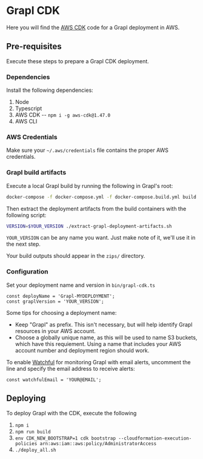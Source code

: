 # Grapl CDK

Here you will find the [AWS CDK](https://aws.amazon.com/cdk/) code for
a Grapl deployment in AWS.

## Pre-requisites

Execute these steps to prepare a Grapl CDK deployment.

### Dependencies

Install the following dependencies:
  1. Node
  2. Typescript
  3. AWS CDK -- `npm i -g aws-cdk@1.47.0`
  4. AWS CLI

### AWS Credentials

Make sure your `~/.aws/credentials` file contains the proper AWS credentials.

### Grapl build artifacts

Execute a local Grapl build by running the following in Grapl's root:

``` bash
docker-compose -f docker-compose.yml -f docker-compose.build.yml build --build-arg release_target=release
```

Then extract the deployment artifacts from the build containers with
the following script:

``` bash
VERSION=$YOUR_VERSION ./extract-grapl-deployment-artifacts.sh
```

`YOUR_VERSION` can be any name you want. Just make note of it, we'll use it in the next step.

Your build outputs should appear in the `zips/` directory.

### Configuration

Set your deployment name and version in `bin/grapl-cdk.ts`

```
const deployName = 'Grapl-MYDEPLOYMENT';
const graplVersion = 'YOUR_VERSION';
```

Some tips for choosing a deployment name:
- Keep "Grapl" as prefix. This isn't necessary, but will help identify Grapl resources in your AWS account.
- Choose a globally unique name, as this will be used to name S3 buckets, which have this requiement. Using a name that includes your AWS account number and deployment region should work.

To enable [Watchful](https://github.com/eladb/cdk-watchful) for monitoring Grapl with email alerts, uncomment the line and specify the email address to receive alerts:

```
const watchfulEmail = 'YOUR@EMAIL';
```

## Deploying

To deploy Grapl with the CDK, execute the following

  1. `npm i`
  2. `npm run build`
  3. `env CDK_NEW_BOOTSTRAP=1 cdk bootstrap --cloudformation-execution-policies arn:aws:iam::aws:policy/AdministratorAccess` 
  4. `./deploy_all.sh`
